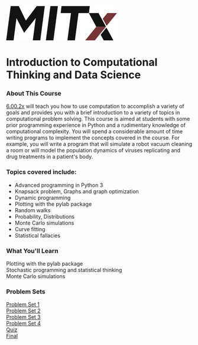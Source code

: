 ![MITx](mitx.png)


# Introduction to Computational Thinking and Data Science


### About This Course

[6.00.2x](https://www.edx.org/course/introduction-computational-thinking-data-mitx-6-00-2x-5) will teach you how to use computation to accomplish a variety of goals and provides you with a brief introduction to a variety of topics in computational problem solving. This course is aimed at students with some prior programming experience in Python and a rudimentary knowledge of computational complexity. You will spend a considerable amount of time writing programs to implement the concepts covered in the course. For example, you will write a program that will simulate a robot vacuum cleaning a room or will model the population dynamics of viruses replicating and drug treatments in a patient's body.


### Topics covered include:
*   Advanced programming in Python 3
*   Knapsack problem, Graphs and graph optimization
*   Dynamic programming
*   Plotting with the pylab package
*   Random walks
*   Probability, Distributions
*   Monte Carlo simulations
*   Curve fitting
*   Statistical fallacies


### What You'll Learn

Plotting with the pylab package  
Stochastic programming and statistical thinking  
Monte Carlo simulations


### Problem Sets

[Problem Set 1](https://github.com/adamelliotfields/mitx-6002x/tree/master/problem_set-1)  
[Problem Set 2](https://github.com/adamelliotfields/mitx-6002x/tree/master/problem_set-2)  
[Problem Set 3](https://github.com/adamelliotfields/mitx-6002x/tree/master/problem_set-3)  
[Problem Set 4](https://github.com/adamelliotfields/mitx-6002x/tree/master/problem_set-4)  
[Quiz](https://github.com/adamelliotfields/mitx-6002x/tree/master/quiz)  
[Final](https://github.com/adamelliotfields/mitx-6002x/tree/master/final)
